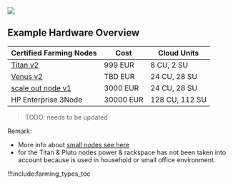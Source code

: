 ![](img/farming_solutions.png)

## Example Hardware Overview

<!--- TODO: check if € per CPR is costprice / cpr or other costs should be looked at --->

| Certified Farming Nodes            | Cost      | Cloud Units    |
| ---------------------------------- | --------- | -------------- |
| [Titan v2](titan_v2)               | 999 EUR   | 8 CU, 2 SU     |
| [Venus v2](venus_v2)               | TBD EUR   | 24 CU, 28 SU   |
| [scale out node v1](scale_node_v1) | 3000 EUR  | 24 CU, 28 SU   |
| HP Enterprise 3Node                | 30000 EUR | 128 CU, 112 SU |

>TODO: needs to be updated

Remark:

- More info about [small nodes see here](small_nodes)
- for the Titan & Pluto nodes power & rackspace has not been taken into account because is used in household or small office environment.

!!!include:farming_types_toc
